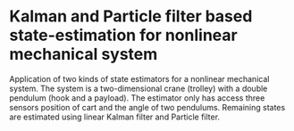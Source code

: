 # Kalman and Particle filter based state-estimation for nonlinear mechanical system
Application of two kinds of state estimators for a nonlinear mechanical system. The system is a two-dimensional crane (trolley) with a double pendulum (hook and a payload). The estimator only has access three sensors position of cart and the angle of two pendulums. Remaining states are estimated using linear Kalman filter and Particle filter. 
